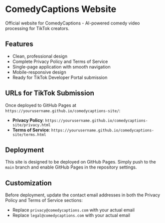 # ComedyCaptions Website

Official website for ComedyCaptions - AI-powered comedy video processing for TikTok creators.

## Features

- Clean, professional design
- Complete Privacy Policy and Terms of Service
- Single-page application with smooth navigation
- Mobile-responsive design
- Ready for TikTok Developer Portal submission

## URLs for TikTok Submission

Once deployed to GitHub Pages at `https://yourusername.github.io/comedycaptions-site/`:

- **Privacy Policy**: `https://yourusername.github.io/comedycaptions-site/privacy.html`
- **Terms of Service**: `https://yourusername.github.io/comedycaptions-site/terms.html`

## Deployment

This site is designed to be deployed on GitHub Pages. Simply push to the `main` branch and enable GitHub Pages in the repository settings.

## Customization

Before deployment, update the contact email addresses in both the Privacy Policy and Terms of Service sections:
- Replace `privacy@comedycaptions.com` with your actual email
- Replace `legal@comedycaptions.com` with your actual email
